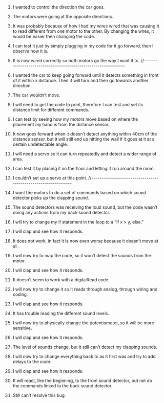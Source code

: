 1.	I wanted to control the direction the car goes.
2.	The motors were going at the opposite directions.
3.	It was probably because of how I had my wires wired that was causing it to read different from one motor to the other. By changing the wires, it would be easier then changing the code.
4.	I can test it just by simply plugging in my code for it go forward, then I observe how it is. 
5.	It is now wired correctly so both motors go the way I want it to.
//----------------------------------------------------------------

1.	I wanted the car to keep going forward until it detects something in front of it within x distance. Then it will turn and then go towards another direction. 
2.	The car wouldn’t move.
3.	I will need to get the code to print, therefore I can test and set its distance limit for different commands. 
4.	I can test by seeing how my motors move based on where the placement my hand is from the distance sensor. 
5.	It now goes forward when it doesn’t detect anything within 40cm of the distance sensor, but it will still end up hitting the wall if it goes at it at a certain undetectable angle. 
6.	I will need a servo so it can turn repeatedly and detect a wider range of area. 
7.	I can test it by placing it on the floor and letting it run around the room.
8.	I couldn’t set up a servo at this point.
//----------------------------------------------------------------

1.	I want the motors to do a set of commands based on which sound detector picks up the clapping sound.
2.	The sound detectors was receiving the loud sound, but the code wasn’t doing any actions from my back sound detector.
3.	I will try to change my if statement in the loop to a “if x > y, else.” 
4.	I will clap and see how it responds.
5.	It does not work, in fact it is now even worse because it doesn’t move at all.
6.	I will now try to map the code, so it won’t detect the sounds from the motor.
7.	I will clap and see how it responds.
8.	It doesn’t seem to work with a digitalRead code.
9.	I will now try to change it so it reads through analog, through wiring and coding. 
10.	I will clap and see how it responds.
11.	It has trouble reading the different sound levels.
12.	I will now try to physically change the potentiometer, so it will be more sensitive.  
13.	I will clap and see how it responds.
14.	The level of sounds change, but it still can’t detect my clapping sounds. 
15.	I will now try to change everything back to as it first was and try to add delays to the code.
16.	I will clap and see how it responds.
17.	It will react, like the beginning, to the front sound detector, but not do the commands linked to the back sound detector. 
18.	Still can’t resolve this bug.
